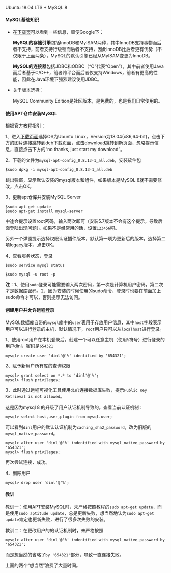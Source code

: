 Ubuntu 18.04 LTS + MySQL 8



#### MySQL基础知识

* 在[下载页](https://www.mysql.com/downloads/)可以看到一些信息，顺便Google下：

  **MySQL的存储引擎**包括InnoDB和MyISAM两种，其中InnoDB支持事物而后者不支持，前者支持行级锁而后者不支持，因此InnoDB比后者更有优势（不仅限于上面两条），MySQL的默认引擎已经从MyISAM变更为InnoDB。

  **MySQL的连接器**包括JDBC和ODBC（“O”代表“Open”），其中前者使用Java而后者基于C/C++，前者跨平台而后者仅支持Windows，前者有更高的性能，因此在Java环境下强烈建议使用JDBC。

* 关于版本选择：

  MySQL Community Edition是社区版本，是免费的，也是我们日常使用的。

#### 使用APT仓库安装MySQL

根据[官方教程](https://dev.mysql.com/doc/mysql-apt-repo-quick-guide/en/)指引：

1、进入[下载页面](https://dev.mysql.com/downloads/mysql/)选择OS为Ubuntu Linux，Version为18.04(x86,64-bit)，点击下方的图片连接跳转到deb下载页面，点击download跳转到新页面，忽略提示信息，直接点击下方的“no thanks, just start my download”。

2、下载的文件为`mysql-apt-config_0.8.13-1_all.deb`，安装软件包

```shell
$sudo dpkg -i mysql-apt-config_0.8.13-1_all.deb
```

跳出弹窗，显示默认安装的mysql版本和组件，如果版本是MySQL 8就不需要修改，点击OK。

3、更新apt仓库并安装MySQL Server

```shell
$sudo apt-get update
$sudo apt-get install mysql-server
```

中途会提示设置root密码，输入两次即可（安装5.7版本不会有这个提示，导致后面登陆出现问题）。如果不是经常用的话，设置`123456`吧。

另外一个弹窗提示选择权限认证插件版本，默认第一项为更新后的版本，选择第二项legacy版本，点击OK。

4、查看服务状态，登录

```shell
$sudo service mysql status
```

```shell
$sudo mysql -u root -p
```

**注**：1、使用`sudo`登录可能需要输入两次密码，第一次是计算机用户密码，第二次才是数据库密码。2、因为安装的时候使用的sudo命令，登录时也要在前面加上sudo命令才可以，否则提示无法访问。

#### 创建用户并允许远程登录

MySQL数据库自带的`mysql`库中的`user`表用于存放用户信息，其中`host`字段表示用户可以进行登录的主机，默认情况下，`root`用户只可以从`localhost`进行登录。

1、使用root用户在本机登录后，创建一个可以任意主机（使用`%`符号）进行登录的用户dinl，密码是`654321`

```mysql
mysql> create user 'dinl'@'%' identified by '654321';
```

2、赋予新用户所有库的查询权限

```mysql
mysql> grant select on *.* to 'dinl'@'%';
mysql> flush privileges;
```

3、此时通过远程可视化工具使用`dinl`连接数据库失败，提示`Public Key Retrieval is not allowed`。

这是因为mysql 8 的升级了用户认证机制导致的。查看当前认证机制：

```mysql
mysql> select host,user,plugin from mysql.user;
```

可以看到`dinl`用户的默认认证机制为`caching_sha2_password`，改为旧版的`mysql_native_password`。

```mysql
mysql> alter user 'dinl'@'%' indentified with mysql_native_password by '654321';
mysql> flush privileges;
```

再次尝试连接，成功。

4、删除用户

```mysql
mysql> drop user 'dinl'@'%';
```



#### 教训

教训一：使用APT安装MySQL时，未严格按照教程的`sudo apt-get update`，而是使用`sudo aptitude update`，总是更新失败，想当然地认为`sudo apt-get update`肯定也更新失败，进行了很多次失败的安装。

教训二：在更改用户的的认证机制时，未严格按照

```mysql
mysql> alter user 'dinl'@'%' indentified with mysql_native_password by '654321';
```

而是想当然的省略了`by '654321'`部分，导致一直连接失败。

上面的两个“想当然”浪费了大量时间。